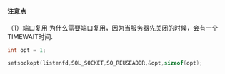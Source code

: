 #### 注意点
（1）端口复用
为什么需要端口复用，因为当服务器先关闭的时候，会有一个TIMEWAIT时间.

```c
int opt = 1;

setsockopt(listenfd,SOL_SOCKET,SO_REUSEADDR,&opt,sizeof(opt);

```
